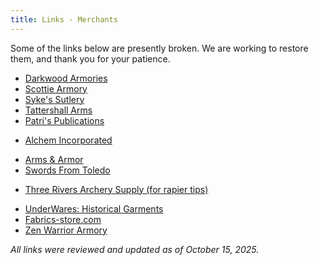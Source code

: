 ```yaml
---
title: Links - Merchants
---
```


Some of the links below are presently broken. We are working to restore them, and thank you for your patience.

* [Darkwood Armories](https://www.darkwoodarmory.com/)
* [Scottie Armory](https://scottie-armoury.ueniweb.com/) <!-- Old link (http://www.rapiers.com/) -->
* [Syke's Sutlery](https://www.sykesutler.com/)
* [Tattershall Arms](https://www.tattershallarms.org/)
* [Patri's Publications](https://wiktenauer.com/wiki/wiktenauer:blog#11_May_2018-22) <!-- Old link (http://www.transarc.com/afs/transarc.com/public/groff/html/sca/fencing/manuals/patri.html) -->
<!-- * Retired from making crossbows [New World Arbalest](http://www.crossbows.net/) -->
* [Alchem Incorporated](https://www.alcheminc.com)
<!-- * Only modern weaponery now [M.A.S. Weapons](http://www.masweapons.com) -->
* [Arms & Armor](https://www.arms-n-armor.com/) <!-- Old link (http://www.armor.com) -->
* [Swords From Toledo](https://www.swordsfromtoledo.com)
<!-- * Close for business [Kendal(tm) Rubber Band Guns](http://www.lydia.org/bandgun) -->
<!-- * No more historical products [Black Rose Creations](http://www.blackrose-creations.com/) -->
* [Three Rivers Archery Supply (for rapier tips)](https://www.3riversarchery.com)
<!-- * All items are sold out [The Gipsy Peddler](http://www.gipsypeddler.com) -->
<!-- * No replacement found [Popinjay's](http://www.popinj.com/) -->
<!-- * Out of business message [Blackwork Shirts by Thomas Dudley](http://blackworkshirts.tripod.com) -->
* [UnderWares: Historical Garments](https://www.underwareshistorical.com)
* [Fabrics-store.com](https://fabrics-store.com)
* [Zen Warrior Armory](https://www.zenwarriorarmory.com)

*All links were reviewed and updated as of October 15, 2025.*
